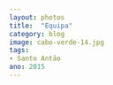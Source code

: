 ```yaml
---
layout: photos
title:  "Equipa"
category: blog
image: cabo-verde-14.jpg
tags:
- Santo Antão
ano: 2015
---
```




